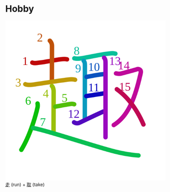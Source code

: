 # Hobby
![趣](../kanji-colorize/8da3.svg)
[走](Kanji/kanji-dict/走.md) (run) + [取](Kanji/kanji-dict/取.md) (take)